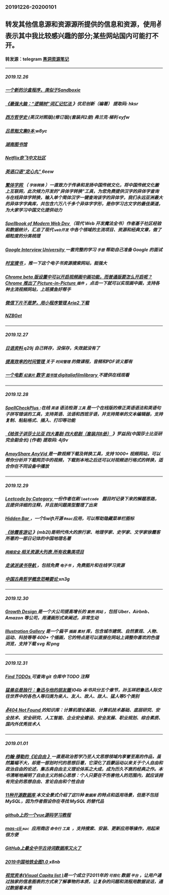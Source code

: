 ### 20191226-20200101
转发其他信息源和资源源所提供的信息和资源，使用✌表示其中我比较感兴趣的部分;某些网站国内可能打不开。
---
#### 转发源：telegram [黑洞资源笔记](https://t.me/tieliu)
---
##### 2019.12.26
##### [一个新的沙盒程序，类似于Sandboxie](https://www.shadesandbox.com/)
##### [《最强大脑：“逻辑树”词汇记忆法 ](https://pan.baidu.com/wap/init?surl=yrRnQu3W3Fwr4Wv35vOk3g)》优尼创新（编著） 提取码: hksr 
##### [西方哲学史 ](https://pan.baidu.com/wap/init?surl=juiO1WK1hcaZ5qD9xuUW6w)(英汉对照版)(修订版)(套装共2册) 弗兰克·梯利 eyfw
##### [吕思勉文集9本 ](https://pan.baidu.com/wap/init?surl=HL5GeWvp0kocvG5HzSBnsQ)w8yc
##### [湖南图书馆 ](http://ts.library.hn.cn/)
##### [Netflix奈飞中文社区](https://netflixcn.com/)
##### [英语口语“定心丸” ](https://pan.baidu.com/wap/init?surl=2f7XWK8Dim1ed0JQ-MUD0g)6eew
##### [繁体字网 ](http://www.fantiz5.com/)（ `字体转换` ）一直致力于传承和发扬中国传统文化，将中国传统文化搬上互联网，此次倾力开发的"异体字转换"工具，为您免费提供汉字的异体字查询与在线异体字转换，输入单个简体汉字一键查询该字的异体字，我们永远亚洲最大的异体字字典库，共包含六万八千多个异体字字形，是你学习古文字的最佳渠道，为大家学习中国文化提供动力
##### [Spellbook of Modern Web Dev ](https://github.com/dexteryy/spellbook-of-modern-webdev)（现代 Web 开发魔法全书）作者基于社区经验和数据统计，汇总了现代 `web开发` 中各个领域的主流项目、资源和经典文章，做了细粒度的分类梳理
##### [Google Interview University ](https://github.com/xitu/google-interview-university/blob/zh-hans/translations/README-cn.md) 一套完整的学习 `手册` 帮助自己准备 Google 的面试
##### [时宜搜书 ](https://www.shiyidiary.com/)，推一下这个电子书资源搜索网站，挺强大 
##### [Chrome beta 版设置中可以开启视频画中画功能，而普通版要怎么开启呢？Chrome 推出了 Picture-in-Picture ](https://chrome.google.com/webstore/detail/picture-in-picture-extens/hkgfoiooedgoejojocmhlaklaeopbecg)  `插件` ，点击一下就可以实现画中画，支持各种主流视频网站，上班摸鱼好帮手
##### [微信下片不是梦，用小程序管理 Aria2 下载 ](https://www.appinn.com/weixin-miniapps-aria2/)
##### [NZBGet ](https://nzbget.net/)
---
##### 2019.12.27
##### [日语资料 ](https://pan.baidu.com/s/19W_Vr7sex-9GNpvm2zdUSg) q29j 自己转存，没保存，失效就没有了
##### [提高效率的时间管理 ](https://pan.baidu.com/s/14HU-3a1QfCMez17DUpFZNA#/) 关于 `时间管理` 的微课程，音频和PDF讲义都有
##### [一个电影 `纪录片` 数字 `图书馆` digitaliafilmlibrary ](http://www.digitaliafilmlibrary.com/) 不提供在线观看 
---
##### 2019.12.28
##### [SpellCheckPlus ](https://spellcheckplus.com/):在线 `英语` 语法检测 `工具` 是一个在线版的修正英语语法和英语句子拼写错误的工具，支持英语、法语和西班牙语，并支持简单的文本编辑器，支持复制、粘贴格式、插入、打印等功能
##### [《给孩子讲莎士比亚 四大喜剧·四大悲剧（套装共8册） ](https://pan.baidu.com/wap/init?surl=g7rFAQRAqDHO9O8NQIH5jA)》罗益民(中国莎士比亚研究会副会长) (作者) 提取码: 4j9v
##### [AmoyShare AnyVid ](https://www.giveawayoftheday.com/amoyshare-anyvid-4/)是一款视频下载及转换工具，支持 1000+ 视频网站，可以帮你分析并下载网页中的视频，下载到本地之后还可以对视频进行格式的转换，适合你在不同设备中播放 
---
##### 2019.12.29
##### [Leetcode by Category ](https://github.com/xiaoylu/leetcode_category)一份作者在刷  `leetcode ` 题目时记录下来的解题思路，且提供详细的注释，并且按问题类型整理了出来
##### [Hidden Bar ](https://github.com/dwarvesf/hidden)，一个Swift开源 `#mac`应用，可以帮助隐藏菜单栏图标 
##### [《徐霞客游记 ](https://pan.baidu.com/wap/init?surl=IMqUnKkwe-MBv_rqsqLdnA)》(mb2l)是明代伟大的旅行家、地理学家、史学家、文学家徐霞客所著的一部日记体的中国地理名著
##### [`网络安全` 相关资源大列表,所有收集类项目](https://github.com/alphaSeclab/awesome-network-stuff)
##### [走读派读书导航 ](http://www.zoudupai.com/)，包括免费 `电子书` ，免费图片和在线学习资源 
##### [中国古典哲学概念范畴要论 ](https://pan.baidu.com/wap/init?surl=FGnnXWhjeUQmHj1RQn_8Cg) xn3g 
---
##### 2019.12.30
##### [Growth Design ](https://growth.design/case-studies/) 是一个大公司提高增长的  `案例` `网站` ，包括 Uber、Airbnb、Amazon 等公司，用漫画形式来阐述，非常生动
##### [Illustration Gallery](https://www.manypixels.co/gallery/) 是一个扁平 `插画` `素材` 库，包含城市建筑、自然景观、人物、运动、科技等等 400+ 个插画，它的特点是可以直接在网站上调整你喜欢的色值浏览，支持下载 svg 和 png
---
##### 2019.12.31
##### [Find TODOs ](https://todos.tickgit.com/)可查询 git 仓库中 TODO 注释
##### [猛兽总是独行：鲁迅与他的朋友圈 ](https://pan.baidu.com/s/1sKlS-O1KZdwxkb8VNdsWvA#/) l04b 本书共分五个章节，孙玉祥把鲁迅人际交往世界中的各色人等归类为亲人、友人、故人、敌人、猛人等5个类别
##### [✌404 Not Found ](https://github.com/404notf0und/Always-Learning#%E4%BA%BA%E5%B7%A5%E6%99%BA%E8%83%BD)的知识库：计算机理论基础、计算机技术基础、底层研究、安全技术、安全研究、人工智能、企业安全建设、安全发展、职业规划、综合素质、国内外优秀技术人
---
##### 2019.01.01
##### [约翰·穆勒的《论自由 》](https://url.cn/5BU06gH)一直是政治哲学乃至人文思想领域内享誉至高的作品，虽然篇幅不大，却是一部划时代的思想巨著，它深化了启蒙运动以来关于个人自由和政治自由的论述，集古典自由主义理论体系之大成，成为历久不衰的经典之作。本书清晰地阐明了自由主义的核心思想：个人只要在不伤害他人的范围内，就应该拥有完全的思想自由、言论自由和个性自由
##### [11种开源数据库 ](https://geekflare.com/open-source-database/)本文全景式介绍了这11种 `数据库` 的特点和适用场景，但是不包括 MySQL，因为作者假设你在寻找 MySQL 的替代品
##### [github上的一个vue源码学习教程 ](https://github.com/NLRX-WJC/Learn-Vue-Source-Code)
##### [mas-cli ](https://github.com/mas-cli/mas)`mac `应用商店 `命令行` `工具 `，支持搜索、安装、更新应用等操作，用起来很方便
##### [GitHub上最全中华古诗词数据库又火了](http://telegra.ph/GitHub%E4%B8%8A%E6%9C%80%E5%85%A8%E4%B8%AD%E5%8D%8E%E5%8F%A4%E8%AF%97%E8%AF%8D%E6%95%B0%E6%8D%AE%E5%BA%93%E5%8F%88%E7%81%AB%E4%BA%86-01-01)
##### [2019中国地铁全图1.0 ](https://pan.baidu.com/s/1h16rv3AvRiP3zlEbs9waJw#/) x8nb
##### [视觉资本(Visual Capita list )](http://www.visualcapitalist.com/)是一个成立于2011年的 `可视化` 数据 `平台` ，让用户通过独家的信息图表的方式来了解事物的本质，让复杂的问题和流程用数据说话，通过数据看本质


